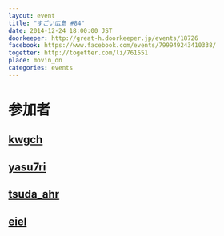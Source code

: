 ```yaml
---
layout: event
title: "すごい広島 #84"
date: 2014-12-24 18:00:00 JST
doorkeeper: http://great-h.doorkeeper.jp/events/18726
facebook: https://www.facebook.com/events/799949243410338/
togetter: http://togetter.com/li/761551
place: movin_on
categories: events
---
```


# 参加者


## [kwgch](https://github.com/kwgch)


## [yasu7ri](https://www.facebook.com/yasu7ri)


## [tsuda_ahr](http://twitter.com/tsuda_ahr)


## [eiel](https://github.com/eiel)
